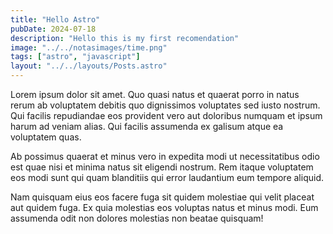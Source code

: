 ```yaml
---
title: "Hello Astro"
pubDate: 2024-07-18
description: "Hello this is my first recomendation"
image: "../../notasimages/time.png"
tags: ["astro", "javascript"]
layout: "../../layouts/Posts.astro"
---
```


Lorem ipsum dolor sit amet. Quo quasi natus et quaerat porro in natus rerum ab voluptatem debitis quo dignissimos voluptates sed iusto nostrum. Qui facilis repudiandae eos provident vero aut doloribus numquam et ipsum harum ad veniam alias. Qui facilis assumenda ex galisum atque ea voluptatem quas.

Ab possimus quaerat et minus vero in expedita modi ut necessitatibus odio est quae nisi et minima natus sit eligendi nostrum. Rem itaque voluptatem eos modi sunt qui quam blanditiis qui error laudantium eum tempore aliquid.

Nam quisquam eius eos facere fuga sit quidem molestiae qui velit placeat aut quidem fuga. Ex quia molestias eos voluptas natus et minus modi. Eum assumenda odit non dolores molestias non beatae quisquam!